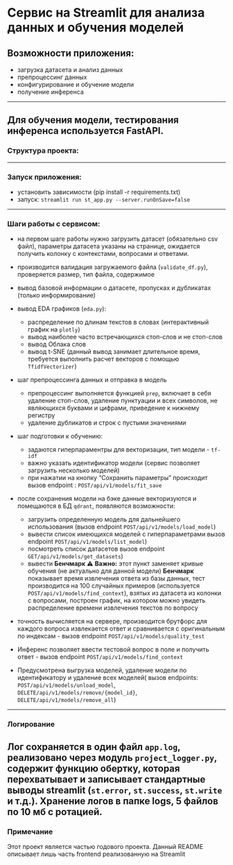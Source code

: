 # Сервис на Streamlit для анализа данных и обучения моделей

## Возможности приложения:[](http://localhost:8501/#1ff1379f)	

* загрузка датасета и анализ данных
* препроцессинг данных
* конфигурирование и обучение модели
* получение инференса
--------
Для обучения модели, тестирования инференса используется FastAPI.
--------
### Структура проекта:


--------
### Запуск приложения:

- установить зависимости (pip install -r requirements.txt)
- запуск:
 `streamlit run st_app.py --server.runOnSave=false`
--------
### Шаги работы с сервисом:

- на первом шаге работы нужно загрузить датасет (обязательно csv файл), параметры датасета указаны на странице, ожидается получить колонку с контекстами, вопросами и ответами.
- производится валидация загружаемого файла (`validate_df.py`), проверяется размер, тип файла, содержимое
- вывод базовой информации о датасете, пропусках и дубликатах (только информирование)
- вывод EDA графиков (`eda.py`):
  - распределение по длинам текстов в словах (интерактивный график на `plotly`)
  - вывод наиболее часто встречающихся стоп-слов и не стоп-слов
  - вывод Облака слов
  - вывод t-SNE (данный вывод занимает длительное время, требуется выполнить расчет векторов с помощью `TfidfVectorizer`)
- шаг препроцессинга данных и отправка в модель
  - препроцессинг выполняется функцией `prep`, включает в себя удаление стоп-слов, удаление пунктуации и всех символов, не являющихся буквами и цифрами, приведение к нижнему регистру
  - удаление дубликатов и строк с пустыми значениями
- шаг подготовки к обучению:
  - задаются гиперпараментры для векторизации, тип модели -  `tf-idf`
  - важно указать идентификатор модели (сервис позволяет загрузить несколько моделей)
  - при нажатии на кнопку “Сохранить параметры” происходит вызов endpoint : `POST/api/v1/models/fit_save`
- после сохранения модели на бэке данные векторизуются и помещаются в БД `qdrant`, появляются возможности:
  - загрузить определенную модель для дальнейшего использования (вызов endpoint `POST/api/v1/models/load_model`)
  - вывести список имеющихся моделей с гиперпараметрами вызов endpoint `POST/api/v1/models/list_model`)
  - посмотреть список датасетов вызов endpoint `GET/api/v1/models/get_datasets`)
  - вывести **Бенчмарк** 
  ⚠️ **Важно:** этот пункт заменяет кривые обучения (не актуально для данной модели)  **Бенчмарк** показывает время извлечения ответа из базы данных, тест производится на 100 случайных примеров (используется `POST/api/v1/models/find_context`), взятых из датасета из колонки с вопросами, построен график, на котором можно увидеть распределение времени извлечения текстов по вопросу
- точность вычисляется на сервере, производится брутфорс для каждого вопроса извлекается ответ и сравнивается с оригинальным по индексам - вызов endpoint `POST/api/v1/models/quality_test`

- Инференс позволяет ввести тестовой вопрос в поле и получить ответ - вызов endpoint `POST/api/v1/models/find_context`
- Предусмотрена выгрузка моделей,  удаление модели по идентификатору и удаление всех моделей( вызов endpoints: `POST/api/v1/models/unload_model`, `DELETE/api/v1/models/remove/{model_id}`, `DELETE/api/v1/models/remove_all`)
--------
### Логирование 
Лог сохраняется в один файл `app.log`, реализовано через модуль `project_logger.py`, содержит функцию обертку, которая перехватывает и записывает стандартные выводы streamlit (`st.error`, `st.success`, `st.write` и т.д.).  Хранение логов в папке logs, 5 файлов по 10 мб с ротацией.
--------
### Примечание
Этот проект является частью годового проекта. Данный README описывает лишь часть frontend реализованную на Streamlit

  


